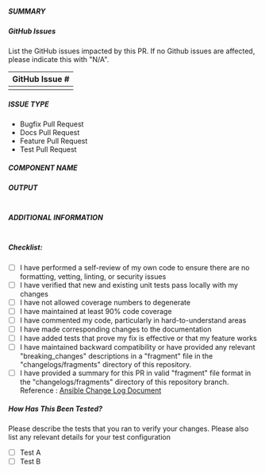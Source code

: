 ##### SUMMARY
<!--- Describe the change below, including rationale and design decisions -->

##### GitHub Issues
List the GitHub issues impacted by this PR. If no Github issues are affected, please indicate this with "N/A".

| GitHub Issue # |
| -------------- |
| |


##### ISSUE TYPE
<!--- Pick one below and delete the rest -->
- Bugfix Pull Request
- Docs Pull Request
- Feature Pull Request
- Test Pull Request

##### COMPONENT NAME
<!--- Write the short name of the module, plugin, task or feature below -->

##### OUTPUT
<!--- Paste the functionality test result below -->
```paste below

```
##### ADDITIONAL INFORMATION
<!--- Include additional information to help people understand the change here -->
<!--- A step-by-step reproduction of the problem is helpful if there is no related issue -->

<!--- Paste verbatim command output below, e.g. before and after your change -->
```paste below

```
<!--- Measure the code coverage before and after the change by running the UT and ensure that the "coverage after the change" is not less than the coverage "before the change". Note that the unit testing coverage can be manually executed using the pytest tool or ansible-test tool. -->

##### Checklist:

- [ ] I have performed a self-review of my own code to ensure there are no formatting, vetting, linting, or security issues
- [ ] I have verified that new and existing unit tests pass locally with my changes
- [ ] I have not allowed coverage numbers to degenerate
- [ ] I have maintained at least 90% code coverage
- [ ] I have commented my code, particularly in hard-to-understand areas
- [ ] I have made corresponding changes to the documentation
- [ ] I have added tests that prove my fix is effective or that my feature works
- [ ] I have maintained backward compatibility or have provided any relevant "breaking_changes" descriptions in a "fragment" file in the "changelogs/fragments" directory of this repository.
- [ ] I have provided a summary for this PR in valid "fragment" file format in the "changelogs/fragments" directory of this repository branch. Reference : [Ansible Change Log Document](https://docs.ansible.com/ansible/devel/community/development_process.html#changelogs-how-to)

##### How Has This Been Tested?
Please describe the tests that you ran to verify your changes. Please also list any relevant details for your test configuration

- [ ] Test A
- [ ] Test B
